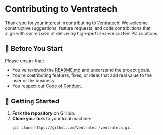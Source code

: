 # Contributing to Ventratech

Thank you for your interest in contributing to Ventratech! We welcome constructive suggestions, feature requests, and code contributions that align with our mission of delivering high-performance custom PC solutions.

## 🧠 Before You Start

Please ensure that:
- You’ve reviewed the [README.md](./README.md) and understand the project goals.
- You’re contributing features, fixes, or ideas that add real value to the user or the business.
- You respect our [Code of Conduct](./CODE_OF_CONDUCT.md).

## 🚀 Getting Started

1. **Fork the repository** on GitHub.
2. **Clone your fork** to your local machine:
   ```bash
   git clone https://github.com/Ventratech/ventratech.git

